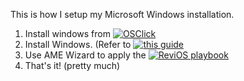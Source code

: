 This is how I setup my Microsoft Windows installation.

1. Install windows from [![OSClick](https://img.shields.io/badge/OSClick-purple)](https://os.click/en)
2. Install Windows. (Refer to [![this guide](https://img.shields.io/badge/This_guide-red)](https://rtech.support/installations/install-11/)
3. Use AME Wizard to apply the [![ReviOS playbook](https://img.shields.io/badge/Revi_OS-playbook-red
)](https://revi.cc)
4. That's it! (pretty much)


